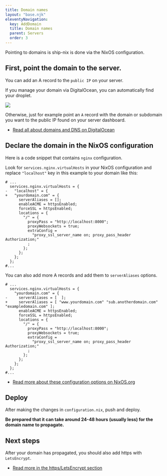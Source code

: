 ```yaml
---
title: Domain names
layout: "base.njk"
eleventyNavigation:
  key: AddDomain
  title: Domain names
  parent: Servers
  order: 3
---
```


Pointing to domains is ship-nix is done via the NixOS configuration.

## First, point the domain to the server.

You can add an A record to the `public IP` on your server.

If you manage your domain via DigitalOcean, you can automatically find your droplet.

<a target="_blank" href="/images/digitalocean-domain-record.webp"><img src="/images/digitalocean-domain-record.webp" /></a>

Otherwise, just for example point an `A` record with the domain or subdomain you want to the public IP found on your server dashboard.

- [Read all about domains and DNS on DigitalOcean](https://docs.digitalocean.com/products/networking/dns/)

## Declare the domain in the NixOS configuration

Here is a code snippet that contains `nginx` configuration.

Look for `services.nginx.virtualHosts` in your NixOS configuration and replace `"localhost"` key in this example to your domain like this:

```diff-nix
# ...
  services.nginx.virtualHosts = {
-   "localhost" = {
+   "yourdomain.com" = {
      serverAliases = [];
      enableACME = httpsEnabled;
      forceSSL = httpsEnabled;
      locations = {
        "/" = {
          proxyPass = "http://localhost:8000";
          proxyWebsockets = true;
          extraConfig =
            "proxy_ssl_server_name on; proxy_pass_header Authorization;"
          ;
        };
      };
    };
  };
#...
```

You can also add more A records and add them to `serverAliases` options.

```diff-nix
# ...
  services.nginx.virtualHosts = {
    "yourdomain.com" = {
-     serverAliases = [  ];
+     serverAliases = [ "www.yourdomain.com" "sub.anotherdomain.com" "exampledomain.com" ];
      enableACME = httpsEnabled;
      forceSSL = httpsEnabled;
      locations = {
        "/" = {
          proxyPass = "http://localhost:8000";
          proxyWebsockets = true;
          extraConfig =
            "proxy_ssl_server_name on; proxy_pass_header Authorization;"
          ;
        };
      };
    };
  };
#...
```

- [Read more about these configuration options on NixOS.org](https://search.NixOS.org/options?show=services.nginx.virtualHosts)

## Deploy

After making the changes in `configuration.nix`, push and deploy.

**Be prepared that it can take around 24-48 hours (usually less) for the domain name to propagate.**

## Next steps

After your domain has propagated, you should also add https with `LetsEncrypt`.

- [Read more in the https/LetsEncrypt section](/servers/https/)

